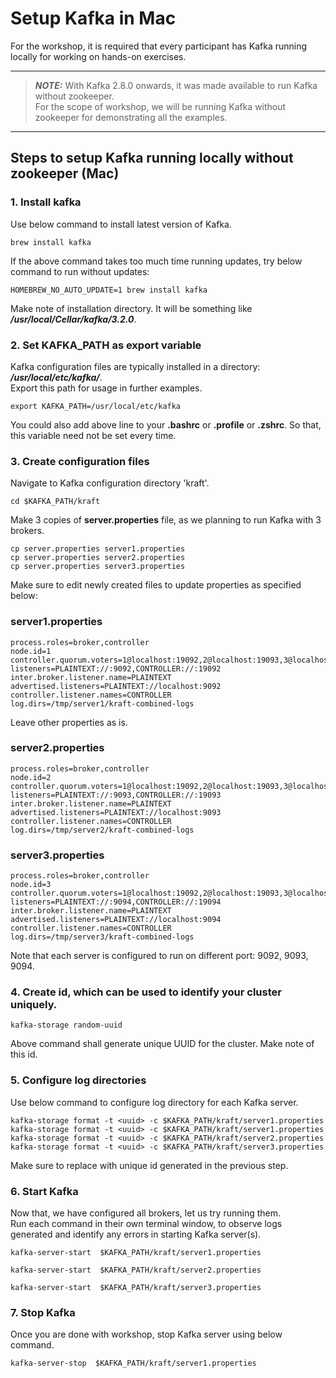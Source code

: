 # Setup Kafka in Mac

For the workshop, it is required that every participant has Kafka running locally for working on hands-on exercises.

---
> **_NOTE:_**
With Kafka 2.8.0 onwards, it was made available to run Kafka without zookeeper.  
For the scope of workshop, we will be running Kafka without zookeeper for demonstrating all the examples.
---
  
  
## Steps to setup Kafka running locally without zookeeper  (Mac)

### 1. Install kafka
Use below command to install latest version of Kafka.  

```shell script
brew install kafka  
```

If the above command takes too much time running updates, try below command to run without updates:

```shell script
HOMEBREW_NO_AUTO_UPDATE=1 brew install kafka  
```

Make note of installation directory. It will be something like ***/usr/local/Cellar/kafka/3.2.0***.

### 2. Set KAFKA_PATH as export variable
Kafka configuration files are typically installed in a directory: ***/usr/local/etc/kafka/***.   
Export this path for usage in further examples.
```shell script
export KAFKA_PATH=/usr/local/etc/kafka
```
You could also add above line to your **.bashrc** or **.profile** or **.zshrc**. So that, this variable need not be set every time.  

### 3. Create configuration files

Navigate to Kafka configuration directory 'kraft'.
```shell script
cd $KAFKA_PATH/kraft
```

Make 3 copies of **server.properties** file, as we planning to run Kafka with 3 brokers.

```shell script
cp server.properties server1.properties
cp server.properties server2.properties
cp server.properties server3.properties
```

Make sure to edit newly created files to update properties as specified below:

### server1.properties  

```shell script
process.roles=broker,controller
node.id=1
controller.quorum.voters=1@localhost:19092,2@localhost:19093,3@localhost:19094
listeners=PLAINTEXT://:9092,CONTROLLER://:19092
inter.broker.listener.name=PLAINTEXT
advertised.listeners=PLAINTEXT://localhost:9092
controller.listener.names=CONTROLLER
log.dirs=/tmp/server1/kraft-combined-logs
```
Leave other properties as is.

### server2.properties

```shell script
process.roles=broker,controller
node.id=2
controller.quorum.voters=1@localhost:19092,2@localhost:19093,3@localhost:19094
listeners=PLAINTEXT://:9093,CONTROLLER://:19093
inter.broker.listener.name=PLAINTEXT
advertised.listeners=PLAINTEXT://localhost:9093
controller.listener.names=CONTROLLER
log.dirs=/tmp/server2/kraft-combined-logs
```

### server3.properties

```shell script
process.roles=broker,controller
node.id=3
controller.quorum.voters=1@localhost:19092,2@localhost:19093,3@localhost:19094
listeners=PLAINTEXT://:9094,CONTROLLER://:19094
inter.broker.listener.name=PLAINTEXT
advertised.listeners=PLAINTEXT://localhost:9094
controller.listener.names=CONTROLLER
log.dirs=/tmp/server3/kraft-combined-logs
```

Note that each server is configured to run on different port: 9092, 9093, 9094.

### 4. Create id, which can be used to identify your cluster uniquely.

```shell script
kafka-storage random-uuid
```

Above command shall generate unique UUID for the cluster. Make note of this id.

### 5. Configure log directories

Use below command to configure log directory for each Kafka server.

```shell script
kafka-storage format -t <uuid> -c $KAFKA_PATH/kraft/server1.properties
kafka-storage format -t <uuid> -c $KAFKA_PATH/kraft/server1.properties
kafka-storage format -t <uuid> -c $KAFKA_PATH/kraft/server2.properties
kafka-storage format -t <uuid> -c $KAFKA_PATH/kraft/server3.properties
```

Make sure to replace **<uuid>** with unique id generated in the previous step.

### 6. Start Kafka

Now that, we have configured all brokers, let us try running them.   
Run each command in their own terminal window, to observe logs generated and identify any errors in starting Kafka server(s).

```shell script
kafka-server-start  $KAFKA_PATH/kraft/server1.properties
```

```shell script
kafka-server-start  $KAFKA_PATH/kraft/server2.properties
```

```shell script
kafka-server-start  $KAFKA_PATH/kraft/server3.properties
```

### 7. Stop Kafka
Once you are done with workshop, stop Kafka server using below command.

```shell script
kafka-server-stop  $KAFKA_PATH/kraft/server1.properties
```
